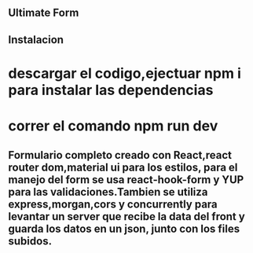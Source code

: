 ## Ultimate Form
## Instalacion
# descargar el codigo,ejectuar npm i para instalar las dependencias
# correr el comando npm run dev

## Formulario completo creado con React,react router dom,material ui para los estilos, para el manejo del form se usa react-hook-form y YUP para las validaciones.Tambien se utiliza express,morgan,cors y concurrently para levantar un server que recibe la data del front y guarda los datos en un json, junto con los files subidos.
